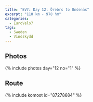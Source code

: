 ```yaml
---
title: "EV7: Day 12: Örebro to Undenäs"
excerpt: "110 km - 970 hm"
categories:
  - EuroVelo7
tags:
  - Sweden
  - Vindskydd
---
```


## Photos

{% include photos day="12 no="1" %}

## Route

{% include komoot id="87278684" %}

